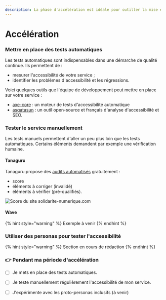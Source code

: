 ```yaml
---
description: La phase d'accélération est idéale pour outiller la mise en accessibilité.
---
```


# Accélération



### **Mettre en place des tests automatiques**

Les tests automatiques sont indispensables dans une démarche de qualité continue. Ils permettent de :

* mesurer l'accessibilité de votre service ;
* identifier les problèmes d'accessibilité et les régressions.

Voici quelques outils que l'équipe de développement peut mettre en place sur votre service :

* [axe-core](https://github.com/dequelabs/axe-core) : un moteur de tests d'accessibilité automatique
* [asqatasun](https://hub.docker.com/r/asqatasun/asqatasun/) : un outil open-source et français d'analyse d'accessibilité et SEO.

### Tester le service manuellement

Les tests manuels permettent d'aller un peu plus loin que les tests automatiques. Certains éléments demandent par exemple une vérification humaine.

#### Tanaguru

Tanaguru propose des [audits automatisés](https://my.tanaguru.com/home/contract/audit-page-set-up.html?cr=943) gratuitement :

* score
* éléments à corriger \(invalidé\) 
* éléments à vérifier \(pré-qualifiés\).

![Score du site solidarite-numerique.com](../../../.gitbook/assets/screenshot_2020-05-26-resultat-de-laudit-pour-la-page-https-solidarite-numerique-fr-.png)

#### Wave

{% hint style="warning" %}
Exemple à venir
{% endhint %}

### Utiliser des personas pour tester l'accessibilité

{% hint style="warning" %}
Section en cours de rédaction
{% endhint %}

### 👉 Pendant ma période d'accélération

* [ ] Je mets en place des tests automatiques.
* [ ] Je teste manuellement régulièrement l'accessibilité de mon service.
* [ ] J'expérimente avec les proto-personas inclusifs \(à venir\)

